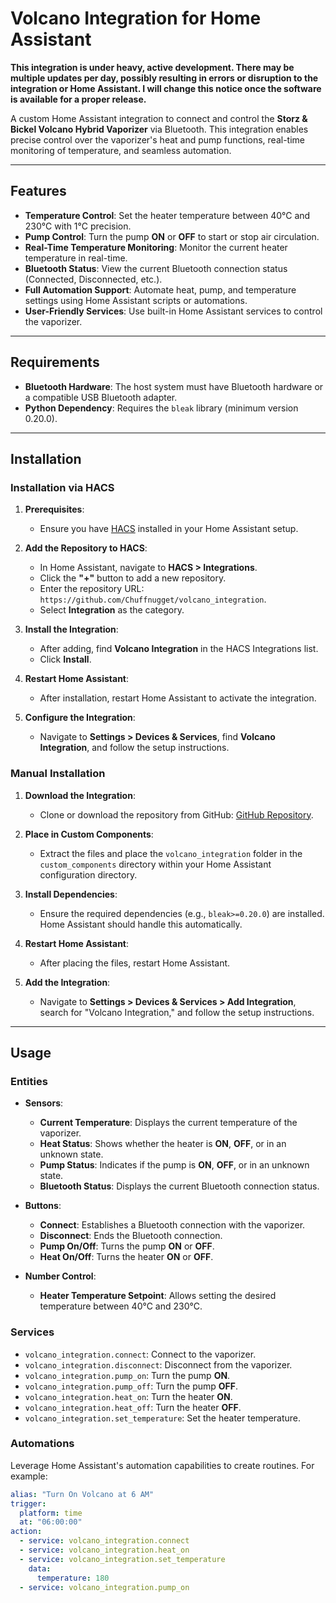 # Volcano Integration for Home Assistant

**This integration is under heavy, active development. There may be multiple updates per day, possibly resulting in errors or disruption to the integration or Home Assistant. I will change this notice once the software is available for a proper release.**

A custom Home Assistant integration to connect and control the **Storz & Bickel Volcano Hybrid Vaporizer** via Bluetooth. This integration enables precise control over the vaporizer's heat and pump functions, real-time monitoring of temperature, and seamless automation.

---

## Features

- **Temperature Control**: Set the heater temperature between 40°C and 230°C with 1°C precision.
- **Pump Control**: Turn the pump **ON** or **OFF** to start or stop air circulation.
- **Real-Time Temperature Monitoring**: Monitor the current heater temperature in real-time.
- **Bluetooth Status**: View the current Bluetooth connection status (Connected, Disconnected, etc.).
- **Full Automation Support**: Automate heat, pump, and temperature settings using Home Assistant scripts or automations.
- **User-Friendly Services**: Use built-in Home Assistant services to control the vaporizer.

---

## Requirements

- **Bluetooth Hardware**: The host system must have Bluetooth hardware or a compatible USB Bluetooth adapter.
- **Python Dependency**: Requires the `bleak` library (minimum version 0.20.0).

---

## Installation

### Installation via HACS

1. **Prerequisites**:
   - Ensure you have [HACS](https://hacs.xyz/) installed in your Home Assistant setup.

2. **Add the Repository to HACS**:
   - In Home Assistant, navigate to **HACS > Integrations**.
   - Click the **"+"** button to add a new repository.
   - Enter the repository URL: `https://github.com/Chuffnugget/volcano_integration`.
   - Select **Integration** as the category.

3. **Install the Integration**:
   - After adding, find **Volcano Integration** in the HACS Integrations list.
   - Click **Install**.

4. **Restart Home Assistant**:
   - After installation, restart Home Assistant to activate the integration.

5. **Configure the Integration**:
   - Navigate to **Settings > Devices & Services**, find **Volcano Integration**, and follow the setup instructions.

### Manual Installation

1. **Download the Integration**:
   - Clone or download the repository from GitHub: [GitHub Repository](https://github.com/Chuffnugget/volcano_integration).

2. **Place in Custom Components**:
   - Extract the files and place the `volcano_integration` folder in the `custom_components` directory within your Home Assistant configuration directory.

3. **Install Dependencies**:
   - Ensure the required dependencies (e.g., `bleak>=0.20.0`) are installed. Home Assistant should handle this automatically.

4. **Restart Home Assistant**:
   - After placing the files, restart Home Assistant.

5. **Add the Integration**:
   - Navigate to **Settings > Devices & Services > Add Integration**, search for "Volcano Integration," and follow the setup instructions.

---

## Usage

### Entities

- **Sensors**:
  - **Current Temperature**: Displays the current temperature of the vaporizer.
  - **Heat Status**: Shows whether the heater is **ON**, **OFF**, or in an unknown state.
  - **Pump Status**: Indicates if the pump is **ON**, **OFF**, or in an unknown state.
  - **Bluetooth Status**: Displays the current Bluetooth connection status.

- **Buttons**:
  - **Connect**: Establishes a Bluetooth connection with the vaporizer.
  - **Disconnect**: Ends the Bluetooth connection.
  - **Pump On/Off**: Turns the pump **ON** or **OFF**.
  - **Heat On/Off**: Turns the heater **ON** or **OFF**.

- **Number Control**:
  - **Heater Temperature Setpoint**: Allows setting the desired temperature between 40°C and 230°C.

### Services

- `volcano_integration.connect`: Connect to the vaporizer.
- `volcano_integration.disconnect`: Disconnect from the vaporizer.
- `volcano_integration.pump_on`: Turn the pump **ON**.
- `volcano_integration.pump_off`: Turn the pump **OFF**.
- `volcano_integration.heat_on`: Turn the heater **ON**.
- `volcano_integration.heat_off`: Turn the heater **OFF**.
- `volcano_integration.set_temperature`: Set the heater temperature.

### Automations

Leverage Home Assistant's automation capabilities to create routines. For example:

```yaml
alias: "Turn On Volcano at 6 AM"
trigger:
  platform: time
  at: "06:00:00"
action:
  - service: volcano_integration.connect
  - service: volcano_integration.heat_on
  - service: volcano_integration.set_temperature
    data:
      temperature: 180
  - service: volcano_integration.pump_on
